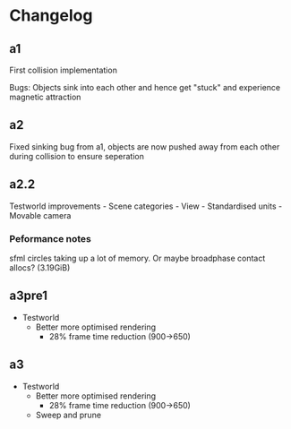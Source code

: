 # Changelog
## a1
First collision implementation

Bugs:
Objects sink into each other and hence get "stuck" and experience magnetic attraction

## a2
Fixed sinking bug from a1, objects are now pushed away from each other during collision to ensure seperation

## a2.2
Testworld improvements
    - Scene categories
    - View 
        - Standardised units
        - Movable camera
### Peformance notes
sfml circles taking up a lot of memory. Or maybe broadphase contact allocs? (3.19GiB)

## a3pre1
- Testworld
    - Better more optimised rendering
        - 28% frame time reduction (900->650)

## a3
- Testworld
    - Better more optimised rendering
        - 28% frame time reduction (900->650)
    - Sweep and prune